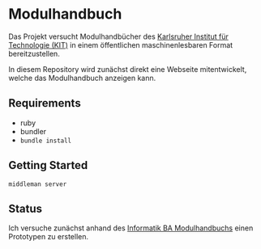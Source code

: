 # Modulhandbuch
Das Projekt versucht Modulhandbücher des [Karlsruher Institut für Technologie (KIT)](http://www.kit.edu/) in einem öffentlichen maschinenlesbaren Format bereitzustellen.

In diesem Repository wird zunächst direkt eine Webseite mitentwickelt, welche das Modulhandbuch anzeigen kann.

## Requirements
* ruby
* bundler
* `bundle install`

## Getting Started
```
middleman server
```

## Status
Ich versuche zunächst anhand des [Informatik BA Modulhandbuchs](http://www.informatik.kit.edu/downloads/studium/mhb_info_ba_SS13.pdf) einen Prototypen zu erstellen.
